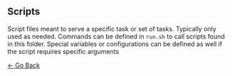## Scripts
Script files meant to serve a specific task or set of tasks. Typically only used as needed. Commands can be defined in `run.sh` to call scripts found in this folder. Special variables or configurations can be defined as well if the script requires specific arguments

[&larr; Go Back](../README.md#scripts)